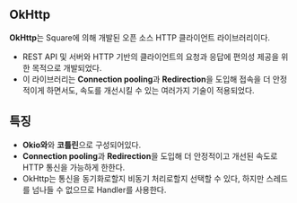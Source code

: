 ## OkHttp
**OkHttp**는 Square에 의해 개발된 오픈 소스 HTTP 클라이언트 라이브러리이다. 
+ REST API 및 서버와 HTTP 기반의 클라이언트의 요청과 응답에 편의성 제공을 위한 목적으로 개발되었다.
+ 이 라이브러리는 **Connection pooling**과 **Redirection**을 도입해 접속을 더 안정적이게 하면서도, 속도를 개선시킬 수 있는 여러가지 기술이 적용되었다.

## 특징
+ **Okio와**와 **코틀린**으로 구성되어있다.
+ **Connection pooling**과 **Redirection**을 도입해 더 안정적이고 개선된 속도로 HTTP 통신을 가능하게 한한다.
+ OkHttp는 통신을 동기화로할지 비동기 처리로할지 선택할 수 있다, 하지만 스레드를 넘나들 수 없으므로 Handler를 사용한다.